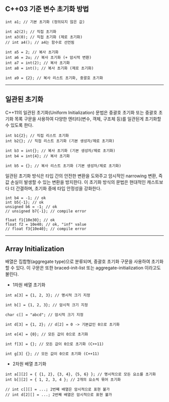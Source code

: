 ## C++03 기준 변수 초기화 방법
```
int a1; // 기본 초기화 (정의되지 않은 값)

int a2(2); // 직접 초기화
int a3(0); // 직접 초기화 (제로 초기화)
// int a4(); // a4는 함수로 선언됨

int a5 = 2; // 복사 초기화
int a6 = 2u; // 복사 초기화 (+ 암시적 변환)
int a7 = int(2); // 복사 초기화
int a8 = int(); // 복사 초기화 (제로 초기화)

int a9 = {2}; // 복사 리스트 초기화, 중괄호 초기화
```
---
## 일관된 초기화
C++11의 일관된 초기화(Uniform Initialization) 문법은 중괄호 초기화 또는 중괄호 초기화 목록 구문을 사용하여 다양한 엔티티(변수, 객체, 구조체 등)를 일관된게 초기화할 수 있도록 한다.
```
int b1{2}; // 직접 리스트 초기화
int b2{}; // 직접 리스트 초기화 (기본 생성자/제로 초기화)

int b3 = int{}; // 복사 초기화 (기본 생성자/제로 초기화)
int b4 = int{4}; // 복사 초기화

int b5 = {}; // 복사 리스트 초기화 (기본 생성자/제로 초기화)
```

일관된 초기화 방식은 타입 간의 안전한 변환을 도와주고 암시적인 narrowing 변환, 즉 값 손실이 발생할 수 있는 변환을 방지한다. 이 초기화 방식의 문법은 현대적인 캐스트보다 더 간결하며, 초기화 중에 타입 안정성을 강화한다.
```
int b4 = -1; // ok
int b5{-1}; // ok
unsigned b6 = -1; // ok
// unsigned b7{-1}; // compile error

float f1{10e30}; // ok
float f2 = 10e40; // ok, "inf" value
// float f3{10e40}; // compile error
```
---
## Array Initialization
배열은 집합형(aggregate type)으로 분류되며, 중괄호 초기화 구문을 사용하여 초기화 할 수 있다. 이 구문은 또한 braced-init-list 또는 aggregate-initialization 이라고도 불린다.
- 1차원 배열 초기화
```
int a[3] = {1, 2, 3}; // 명시적 크기 지정

int b[] = {1, 2, 3}; // 암시적 크기 지정

char c[] = "abcd"; // 암시적 크기 지정

int d[3] = {1, 2}; // d[2] = 0 -> 기본값인 0으로 초기화

int e[4] = {0}; // 모든 값이 0으로 초기화

int f[3] = {}; // 모든 값이 0으로 초기화 (C++11)

int g[3] {}; // 모든 값이 0으로 초기화 (C++11)
```
- 2차원 배열 초기화
```
int a[][2] = { {1, 2}, {3, 4}, {5, 6} }; // 명시적으로 모든 요소를 초기화
int b[][2] = { 1, 2, 3, 4 }; // 2개의 요소씩 묶어 초기화

// int c[][] = ...; 2번째 배열은 암시적으로 표현 불가
// int d[2][] = ...; 2번째 배열은 암시적으로 표현 불가
```